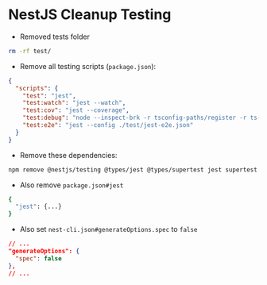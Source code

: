 # NestJS Cleanup Testing

- Removed tests folder

```sh
rm -rf test/
```

- Remove all testing scripts (`package.json`):

```json
{
  "scripts": {
    "test": "jest",
    "test:watch": "jest --watch",
    "test:cov": "jest --coverage",
    "test:debug": "node --inspect-brk -r tsconfig-paths/register -r ts-node/register node_modules/.bin/jest --runInBand",
    "test:e2e": "jest --config ./test/jest-e2e.json"
  }
}
```

- Remove these dependencies:

```sh
npm remove @nestjs/testing @types/jest @types/supertest jest supertest ts-jest typescript-eslint
```

- Also remove `package.json#jest`

```sh
{
  "jest": {...}
}
```

- Also set `nest-cli.json#generateOptions.spec` to `false`

```json
// ...
"generateOptions": {
  "spec": false
},
// ...
```
